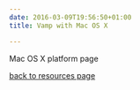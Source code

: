 ```yaml
---
date: 2016-03-09T19:56:50+01:00
title: Vamp with Mac OS X

---
```


Mac OS X platform page

[back to resources page](/resources/)
